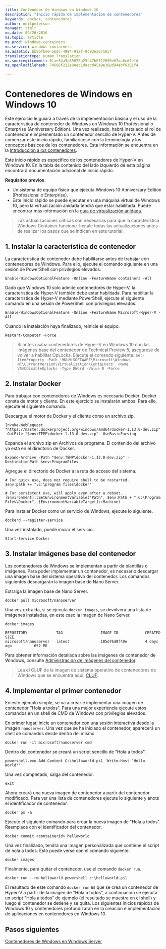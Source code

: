 ```yaml
---
title: Contenedor de Windows en Windows 10
description: "Inicio rápido de implementación de contenedores"
keywords: docker, contenedores
author: neilpeterson
manager: timlt
ms.date: 09/26/2016
ms.topic: article
ms.prod: windows-containers
ms.service: windows-containers
ms.assetid: bb9bfbe0-5bdc-4984-912f-9c93ea67105f
translationtype: Human Translation
ms.sourcegitcommit: 0fae34a5a85678a25c47b0312650e67aa6cd7efd
ms.openlocfilehash: 74686f222e8eec1daacd45a9e388d94abf6381f4

---
```


# Contenedores de Windows en Windows 10

Este ejercicio le guiará a través de la implementación básica y el uso de la característica de contenedor de Windows en Windows 10 Professional o Enterprise (Anniversary Edition). Una vez realizado, habrá instalado el rol de contenedor e implementado un contenedor sencillo de Hyper-V. Antes de comenzar este inicio rápido, familiarícese con la terminología y los conceptos básicos de los contenedores. Esta información se encuentra en la [Introducción a los contenedores](./quick_start.md).

Este inicio rápido es específico de los contenedores de Hyper-V en Windows 10. En la tabla de contenido del lado izquierdo de esta página encontrará documentación adicional de inicio rápido.

**Requisitos previos:**

- Un sistema de equipo físico que ejecuta Windows 10 Anniversary Edition (Professional o Enterprise).   
- Este inicio rápido se puede ejecutar en una máquina virtual de Windows 10, pero la virtualización anidada tendrá que estar habilitada. Puede encontrar más información en la [guía de virtualización anidada](https://msdn.microsoft.com/en-us/virtualization/hyperv_on_windows/user_guide/nesting).

> Las actualizaciones críticas son necesarias para que la característica Windows Container funcione. Instale todas las actualizaciones antes de realizar los pasos que se indican en este tutorial.

## 1. Instalar la característica de contenedor

La característica de contenedor debe habilitarse antes de trabajar con contenedores de Windows. Para ello, ejecute el comando siguiente en una sesión de PowerShell con privilegios elevados.

```none
Enable-WindowsOptionalFeature -Online -FeatureName containers -All
```

Dado que Windows 10 solo admite contenedores de Hyper-V, la característica de Hyper-V también debe estar habilitada. Para habilitar la característica de Hyper-V mediante PowerShell, ejecute el siguiente comando en una sesión de PowerShell con privilegios elevados.

```none
Enable-WindowsOptionalFeature -Online -FeatureName Microsoft-Hyper-V -All
```

Cuando la instalación haya finalizado, reinicie el equipo.

```none
Restart-Computer -Force
```

> Si antes usaba contenedores de Hyper-V en Windows 10 con las imágenes base del contenedor de Technical Preview 5, asegúrese de volver a habilitar OpLocks. Ejecute el comando siguiente:  `Set-ItemProperty -Path 'HKLM:SOFTWARE\Microsoft\Windows NT\CurrentVersion\Virtualization\Containers' -Name VSmbDisableOplocks -Type DWord -Value 0 -Force`

## 2. Instalar Docker

Para trabajar con contenedores de Windows es necesario Docker. Docker consta de motor y cliente. En este ejercicio se instalarán ambos. Para ello, ejecute el siguiente comando.

Descargue el motor de Docker y el cliente como un archivo zip.

```none
Invoke-WebRequest "https://master.dockerproject.org/windows/amd64/docker-1.13.0-dev.zip" -OutFile "$env:TEMP\docker-1.13.0-dev.zip" -UseBasicParsing
```

Expanda el archivo zip en Archivos de programa. El contenido del archivo ya está en el directorio de Docker.

```none
Expand-Archive -Path "$env:TEMP\docker-1.13.0-dev.zip" -DestinationPath $env:ProgramFiles
```

Agregue el directorio de Docker a la ruta de acceso del sistema.

```none
# For quick use, does not require shell to be restarted.
$env:path += ";c:\program files\docker"

# For persistent use, will apply even after a reboot.
[Environment]::SetEnvironmentVariable("Path", $env:Path + ";C:\Program Files\Docker", [EnvironmentVariableTarget]::Machine)
```

Para instalar Docker como un servicio de Windows, ejecute lo siguiente.

```none
dockerd --register-service
```

Una vez instalado, puede iniciar el servicio.

```none
Start-Service Docker
```

## 3. Instalar imágenes base del contenedor

Los contenedores de Windows se implementan a partir de plantillas o imágenes. Para poder implementar un contenedor, es necesario descargar una imagen base del sistema operativo del contenedor. Los comandos siguientes descargarán la imagen base de Nano Server.

Extraiga la imagen base de Nano Server.

```none
docker pull microsoft/nanoserver
```

Una vez extraída, si se ejecuta `docker images`, se devolverá una lista de imágenes instaladas, en este caso la imagen de Nano Server.

```none
docker images

REPOSITORY             TAG                 IMAGE ID            CREATED             SIZE
microsoft/nanoserver   latest              105d76d0f40e        4 days ago          652 MB
```

Para obtener información detallada sobre las imágenes de contenedor de Windows, consulte [Administración de imágenes del contenedor](../management/manage_images.md).

> Lea el CLUF de la imagen de sistema operativo de contenedores de Windows que se encuentra aquí: [CLUF](../Images_EULA.md).

## 4. Implementar el primer contenedor

En este ejemplo simple, se va a crear e implementar una imagen de contenedor "Hola a todos". Para una mejor experiencia ejecute estos comandos en un shell de CMD de Windows con privilegios elevados.

En primer lugar, inicie un contenedor con una sesión interactiva desde la imagen `nanoserver`. Una vez que se ha iniciado el contenedor, aparecerá un shell de comandos desde dentro del mismo.  

```none
docker run -it microsoft/nanoserver cmd
```

Dentro del contenedor se creará un script sencillo de "Hola a todos".

```none
powershell.exe Add-Content C:\helloworld.ps1 'Write-Host "Hello World"'
```   

Una vez completado, salga del contenedor.

```none
exit
```

Ahora creará una nueva imagen de contenedor a partir del contenedor modificado. Para ver una lista de contenedores ejecute lo siguiente y anote el identificador de contenedor.

```none
docker ps -a
```

Ejecute el siguiente comando para crear la nueva imagen de "Hola a todos". Reemplace <containerid> con el identificador del contenedor.

```none
docker commit <containerid> helloworld
```

Una vez finalizado, tendrá una imagen personalizada que contiene el script de hola a todos. Esto puede verse con el comando siguiente.

```none
docker images
```

Finalmente, para quitar el contenedor, use el comando `docker run`.

```none
docker run --rm helloworld powershell c:\helloworld.ps1
```

El resultado de este comando `docker run` es que se crea un contenedor de Hyper-V a partir de la imagen de "Hola a todos", a continuación se ejecuta un script "Hola a todos" de ejemplo (el resultado se muestra en el shell) y luego el contenedor se detiene y se quita.
Los siguientes inicios rápidos de Windows 10 y contenedores profundizarán en la creación e implementación de aplicaciones en contenedores en Windows 10.

## Pasos siguientes

[Contenedores de Windows en Windows Server](./quick_start_windows_server.md)



<!--HONumber=Sep16_HO5-->


